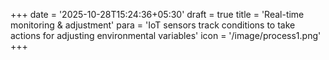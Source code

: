 +++
date = '2025-10-28T15:24:36+05:30'
draft = true
title = 'Real-time monitoring & adjustment'
para = 'IoT sensors track conditions to take actions for adjusting environmental variables'
icon = '/image/process1.png'
+++